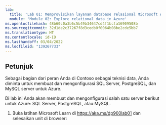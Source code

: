 ```yaml
---
lab:
  title: 'Lab 01: Memprovisikan layanan database relasional Microsoft Azure'
  module: 'Module 02: Explore relational data in Azure'
ms.openlocfilehash: 48b60c0a3b6c5b49b34647cd4f1bcfa16909508b
ms.sourcegitcommit: 32d1de2c37267f8d3cedb0f0064b08be2cde5bb7
ms.translationtype: HT
ms.contentlocale: id-ID
ms.lasthandoff: 03/04/2022
ms.locfileid: "139267733"
---
```

## <a name="instructions"></a>Petunjuk

Sebagai bagian dari peran Anda di Contoso sebagai teknisi data, Anda diminta untuk membuat dan mengonfigurasi SQL Server, PostgreSQL, dan MySQL server untuk Azure.

Di lab ini Anda akan membuat dan mengonfigurasi salah satu server berikut untuk Azure: SQL Server, PostgreSQL, atau MySQL.

1.  Buka latihan Microsoft Learn di https://aka.ms/dp900lab01 dan selesaikan unit di browser: 
